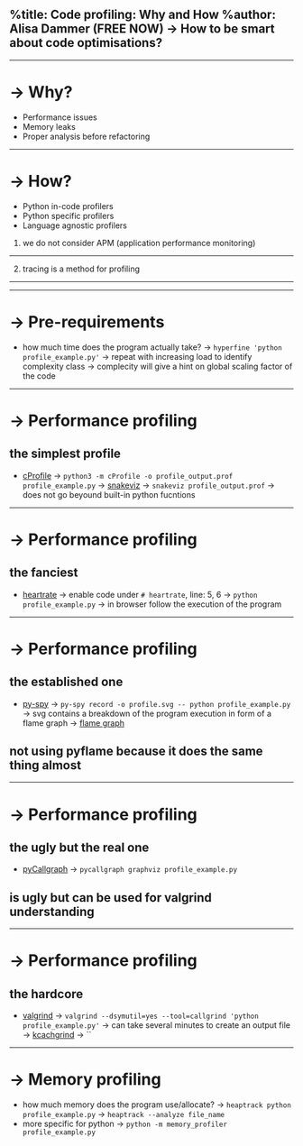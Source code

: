 %title: Code profiling: Why and How
%author: Alisa Dammer (FREE NOW)
-> How to be smart about code optimisations?
--------------------------------------------

---
-> Why?
=======
* Performance issues
* Memory leaks
* Proper analysis before refactoring

---
-> How?
========
* Python in-code profilers
* Python specific profilers
* Language agnostic profilers

1. we do not consider APM (application performance monitoring)
--------------------------------------------------------------
2. tracing is a method for profiling
------------------------------------

---
-> Pre-requirements
====================
* how much time does the program actually take?
-> `hyperfine 'python profile_example.py'`
-> repeat with increasing load to identify complexity class
-> complecity will give a hint on global scaling factor of the code

---
-> Performance profiling
=========================
the simplest profile
-------------
* [cProfile](https://docs.python.org/3/library/debug.html)
-> `python3 -m cProfile -o profile_output.prof profile_example.py`
-> [snakeviz](https://jiffyclub.github.io/snakeviz/)
-> `snakeviz profile_output.prof`
-> does not go beyound built-in python fucntions

---
-> Performance profiling
=========================
the fanciest
-------------
* [heartrate](https://github.com/alexmojaki/heartrate)
-> enable code under `# heartrate`, line: 5, 6
-> `python profile_example.py`
-> in browser follow the execution of the program

---
-> Performance profiling
=========================
the established one
-------------------
* [py-spy](https://github.com/benfred/py-spy)
-> `py-spy record -o profile.svg -- python profile_example.py`
-> svg contains a breakdown of the program execution in form of a flame graph
-> [flame graph](http://www.brendangregg.com/flamegraphs.html)

not using pyflame because it does the same thing almost
--------------------------------------------------------

---
-> Performance profiling
=========================
the ugly but the real one
------------------------
* [pyCallgraph](http://pycallgraph.slowchop.com/en/master/)
-> `pycallgraph graphviz profile_example.py`

is ugly but can be used for valgrind understanding
---------------------------------------------------

---
-> Performance profiling
=========================
the hardcore
------------
* [valgrind](http://valgrind.org/)
-> `valgrind --dsymutil=yes --tool=callgrind 'python profile_example.py'`
-> can take several minutes to create an output file
-> [kcachgrind](http://kcachegrind.sourceforge.net/html/Home.html)
-> ``


---
-> Memory profiling
====================
* how much memory does the program use/allocate?
-> `heaptrack python profile_example.py`
-> `heaptrack --analyze file_name`
* more specific for python
-> `python -m memory_profiler profile_example.py`

